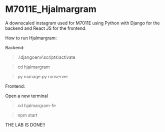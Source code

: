 # M7011E_Hjalmargram
A downscaled instagram used for M7011E using Python with Django for the backend and React JS for the frontend.

How to run Hjalmargram:

Backend:

>.\djangoenv\scripts\activate 

>cd hjalmargram

>py manage.py runserver


Frontend:

Open a new terminal

>cd hjalmargram-fe

>npm start

THE LAB IS DONE!!
